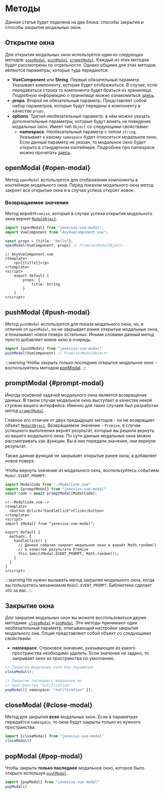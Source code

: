 # Методы

Данная статья будет поделена на два блока: способы закрытия и способы 
закрытия модальных окон.

## Открытие окна

Для открытия модальных окон используется один из следующих методов:
[`openModal`](#open-modal), [`pushModal`](#push-modal),
[`promptModal`](#prompt-modal). Каждый из этих методов будет 
рассмотрены по отдельности. Однако общими для этих методов являются
параметры, которые туда передаются:

- **VueComponent** или **String**. Первый обязательный параметр.
Указывает компоненту, которая будет отображаться. В случае, если 
передаваться строка то компонента будет браться из хранилища. 
Подробную информацию о хранилище можно ознакомиться [здесь](store.md).
- **props**. Второй не обязательный параметр. Представляет собой набор
параметров, которые будут переданы в компоненту в качестве `props`.
- **options**. Третий необязательный параметр. в нём можно указать
дополнительные параметры, которые будут влиять на поведение модальных
окон. Имеет тип `Object` со следующими свойствами:
    - **namespace**. Необязательный параметр с типом `string`. 
Указывает к какому `namespace` будет относиться модальное окно. Если
данный параметр не указан, то модальное окно будет открыто в
стандартном контейнере. Подробнее про namespace можно прочитать
[здесь](namespace.md).

## openModal {#open-modal}

Метод `openModal` используется для отображения компоненты в контейнере
модального окна. Перед показом модального окна метод закроет все
открытые окна и в случае успеха откроет новое.

### Возвращаемое значение

Метод вернёт`Promise`, который в случае успеха открытия модального
окна вернет [`ModalObject`](modal-object.md).

```ts
import {openModal} from "jenesius-vue-modal";
import VueComponent from "AnyVueComponent.vue";

const props = {title: "Hello"};
openModal(VueComponent, props) // Promise<ModalObject>
```

```vue
// AnyVueComponent.vue
<template>
    <p>{{title}}</p>
</template>
<script>
    export default {
        props: {
            title: String
        }
    }
</script>
```

## pushModal {#push-modal}
Метод `pushModal` используется для показа модального окна, но, в
отличие от `openModal`, он не закрывает ранее открытые модальные окна,
а показывает новое поверх остальных. Иными словами данный метод просто
добавляет новое окно в очередь.

```ts
import {pushModal} from "jenesius-vue-modal"
pushModal(VueComponent) // Promise<ModalObject>
```

:::warning
Чтобы закрыть только последнее открытое модальное окно - 
воспользуйтесь методом [popModal](#pop-modal).
:::

## promptModal {#prompt-modal}

Иногда основной задачей модального окна является возвращение данных. В
таком случае модальное окно выступает в качестве некой ступени вашего
интерфейса. Именно для таких случаев был разработан метод
[`promptModal`](#prompt-modal).

Главное его отличие от двух предыдущих методов - он не возвращает
объект [`ModalObject`](modal-object.md). Возвращаемое значение - 
`Promise`, в случае успешного выполнения вернёт результат, которые вы 
решили вернуть из вашего модального окна. По сути данные модальные 
окна можно рассматривать как функции. Вы в них передали значения, они 
вернули результат.

Также данная функция не закрывает открытые ранее окна, а добавляет
новое поверх.

Чтобы вернуть значение из модального окна, воспользуйтесь событием 
`Modal.EVENT_PROMPT`:

```ts
import ModalCode from "./ModalCode.vue"
import {promptModal} from "jenesius-vue-modal"
const code = await promptModal(ModalCode);
```

```vue
<!--ModalCode.vue-->
<template>
  <button @click="handleClick">Click</button>
</template>
<script>
import {Modal} from "jenesius-vue-modal";

export default {
  methods: {
    handleClick() {
      // Данное событие закроет модальное окно и вернёт Math.random()
      // в качестве результата Promise
      this.$emit(Modal.EVENT_PROMPT, Math.random());
    }
  }
}
</script>
```

:::warning
Не нужно вызывать метод закрытия модального окна, когда вы пользуетесь
механизмом `Modal.EVENT_PROMPT`. Библиотека сделает это за вас.
:::

## Закрытие окна

Для закрытия модальных окон вы можете воспользоваться двумя методами:
[`closeModal`](#close-modal) и [`popModal`](#pop-modal). Эти методы 
принимают один необязательный параметр, описывающий настройки закрытия
модального она. Опция представляют собой объект со следующими
свойствами: 

- **namespace**. Строковое значение, указывающее из какого 
пространства необходимо удалить. Если значение не задано, то закрывает
окно из пространства по умолчанию.

```ts
// Закрытия модальных окон без параметра
closeModal();

// Закрытие последнего модальное из
// пространства "notification"
popModal({ namespace: "notification" });
```

## closeModal {#close-modal}

Метод для закрытия **всех** модальных окон. Если в параметрах 
передаётся `namespace`, то окна будут закрыты только из нужного 
пространства.

```ts
import {closeModal} from "jenesius-vue-modal"
closeModal()
```

## popModal {#pop-modal}

Чтобы закрыть **только последнее** модальное окно, которое было открыто
используя [`pushModal`](#push_modal).

```ts
import {popModal} from "jenesius-vue-modal"
popModal()
```
